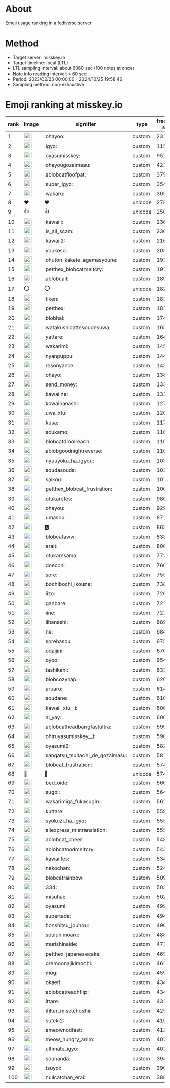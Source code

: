 # About
Emoji usage ranking in a fediverse server

# Method
- Target server: misskey.io
- Target timeline: local (LTL)
- LTL sampling interval: about 6060 sec (100 notes at once)
- Note info reading interval: > 60 sec
- Period: 2023/02/23 00:00:00 - 2024/10/25 19:58:46 
- Sampling method: non-exhaustive

# Emoji ranking at misskey.io

|rank|image|signifier|type|frequency score|
|----|----|----|----|----|
|1|<img height="24" src="https://misskey.io/emoji/ohayoo.webp">|:ohayoo:|custom|231859|
|2|<img height="24" src="https://misskey.io/emoji/igyo.webp">|:igyo:|custom|115983|
|3|<img height="24" src="https://misskey.io/emoji/oyasumisskey.webp">|:oyasumisskey:|custom|95107|
|4|<img height="24" src="https://misskey.io/emoji/ohayougozaimasu.webp">|:ohayougozaimasu:|custom|42144|
|5|<img height="24" src="https://misskey.io/emoji/ablobcatfloofpat.webp">|:ablobcatfloofpat:|custom|37908|
|6|<img height="24" src="https://misskey.io/emoji/super_igyo.webp">|:super_igyo:|custom|35406|
|7|<img height="24" src="https://misskey.io/emoji/wakaru.webp">|:wakaru:|custom|30536|
|8|❤|❤|unicode|27825|
|9|👍|👍|unicode|25044|
|10|<img height="24" src="https://misskey.io/emoji/kawaiii.webp">|:kawaiii:|custom|23646|
|11|<img height="24" src="https://misskey.io/emoji/is_all_scam.webp">|:is_all_scam:|custom|23645|
|12|<img height="24" src="https://misskey.io/emoji/kawaii2.webp">|:kawaii2:|custom|21627|
|13|<img height="24" src="https://misskey.io/emoji/youkoso.webp">|:youkoso:|custom|20390|
|14|<img height="24" src="https://misskey.io/emoji/ohuton_kakete_agemasyoune.webp">|:ohuton_kakete_agemasyoune:|custom|19197|
|15|<img height="24" src="https://misskey.io/emoji/petthex_blobcatmeltcry.webp">|:petthex_blobcatmeltcry:|custom|19153|
|16|<img height="24" src="https://misskey.io/emoji/ablobcall.webp">|:ablobcall:|custom|18902|
|17|⭕|⭕|unicode|18219|
|18|<img height="24" src="https://misskey.io/emoji/tiken.webp">|:tiken:|custom|18192|
|19|<img height="24" src="https://misskey.io/emoji/petthex.webp">|:petthex:|custom|18104|
|20|<img height="24" src="https://misskey.io/emoji/blobhai.webp">|:blobhai:|custom|17498|
|21|<img height="24" src="https://misskey.io/emoji/watakushidattesoudesuwa.webp">|:watakushidattesoudesuwa:|custom|16521|
|22|<img height="24" src="https://misskey.io/emoji/yattare.webp">|:yattare:|custom|16470|
|23|<img height="24" src="https://misskey.io/emoji/wakarimi.webp">|:wakarimi:|custom|14573|
|24|<img height="24" src="https://misskey.io/emoji/nyanpuppu.webp">|:nyanpuppu:|custom|14429|
|25|<img height="24" src="https://misskey.io/emoji/resonyance.webp">|:resonyance:|custom|14323|
|26|<img height="24" src="https://misskey.io/emoji/ohayo.webp">|:ohayo:|custom|13899|
|27|<img height="24" src="https://misskey.io/emoji/send_money.webp">|:send_money:|custom|13364|
|28|<img height="24" src="https://misskey.io/emoji/kawaiine.webp">|:kawaiine:|custom|13146|
|29|<img height="24" src="https://misskey.io/emoji/kowaihanashi.webp">|:kowaihanashi:|custom|12751|
|30|<img height="24" src="https://misskey.io/emoji/uwa_xtu.webp">|:uwa_xtu:|custom|12039|
|31|<img height="24" src="https://misskey.io/emoji/kusa.webp">|:kusa:|custom|11713|
|32|<img height="24" src="https://misskey.io/emoji/soukamo.webp">|:soukamo:|custom|11641|
|33|<img height="24" src="https://misskey.io/emoji/blobcatdroolreach.webp">|:blobcatdroolreach:|custom|11094|
|34|<img height="24" src="https://misskey.io/emoji/ablobgoodnightreverse.webp">|:ablobgoodnightreverse:|custom|11082|
|35|<img height="24" src="https://misskey.io/emoji/nyuuyoku_ha_igyou.webp">|:nyuuyoku_ha_igyou:|custom|10325|
|36|<img height="24" src="https://misskey.io/emoji/soudasouda.webp">|:soudasouda:|custom|10234|
|37|<img height="24" src="https://misskey.io/emoji/saikou.webp">|:saikou:|custom|10108|
|38|<img height="24" src="https://misskey.io/emoji/petthex_blobcat_frustration.webp">|:petthex_blobcat_frustration:|custom|10047|
|39|<img height="24" src="https://misskey.io/emoji/otukarefes.webp">|:otukarefes:|custom|9869|
|40|<img height="24" src="https://misskey.io/emoji/ohayou.webp">|:ohayou:|custom|9294|
|41|<img height="24" src="https://misskey.io/emoji/umasou.webp">|:umasou:|custom|8714|
|42|<img height="24" src="https://misskey.io/emoji/a.webp">|:a:|custom|8638|
|43|<img height="24" src="https://misskey.io/emoji/blobcataww.webp">|:blobcataww:|custom|8333|
|44|<img height="24" src="https://misskey.io/emoji/erait.webp">|:erait:|custom|8060|
|45|<img height="24" src="https://misskey.io/emoji/otukaresama.webp">|:otukaresama:|custom|7720|
|46|<img height="24" src="https://misskey.io/emoji/doecchi.webp">|:doecchi:|custom|7604|
|47|<img height="24" src="https://misskey.io/emoji/sore.webp">|:sore:|custom|7556|
|48|<img height="24" src="https://misskey.io/emoji/bochibochi_ikoune.webp">|:bochibochi_ikoune:|custom|7386|
|49|<img height="24" src="https://misskey.io/emoji/iizo.webp">|:iizo:|custom|7268|
|50|<img height="24" src="https://misskey.io/emoji/ganbare.webp">|:ganbare:|custom|7217|
|51|<img height="24" src="https://misskey.io/emoji/iine.webp">|:iine:|custom|7217|
|52|<img height="24" src="https://misskey.io/emoji/iihanashi.webp">|:iihanashi:|custom|6896|
|53|<img height="24" src="https://misskey.io/emoji/ne.webp">|:ne:|custom|6840|
|54|<img height="24" src="https://misskey.io/emoji/sorehasou.webp">|:sorehasou:|custom|6759|
|55|<img height="24" src="https://misskey.io/emoji/odaijini.webp">|:odaijini:|custom|6708|
|56|<img height="24" src="https://misskey.io/emoji/oyoo.webp">|:oyoo:|custom|6546|
|57|<img height="24" src="https://misskey.io/emoji/tashikani.webp">|:tashikani:|custom|6331|
|58|<img height="24" src="https://misskey.io/emoji/blobcozynap.webp">|:blobcozynap:|custom|6261|
|59|<img height="24" src="https://misskey.io/emoji/aruaru.webp">|:aruaru:|custom|6145|
|60|<img height="24" src="https://misskey.io/emoji/soudane.webp">|:soudane:|custom|6100|
|61|<img height="24" src="https://misskey.io/emoji/kawaii_xtu__i.webp">|:kawaii_xtu__i:|custom|6061|
|62|<img height="24" src="https://misskey.io/emoji/ai_yay.webp">|:ai_yay:|custom|6009|
|63|<img height="24" src="https://misskey.io/emoji/ablobcatheadbangfastultra.webp">|:ablobcatheadbangfastultra:|custom|5996|
|64|<img height="24" src="https://misskey.io/emoji/ohiruyasumisskey__i.webp">|:ohiruyasumisskey__i:|custom|5903|
|65|<img height="24" src="https://misskey.io/emoji/oyasumi2.webp">|:oyasumi2:|custom|5821|
|66|<img height="24" src="https://misskey.io/emoji/sangatsu_tsuitachi_de_gozaimasu.webp">|:sangatsu_tsuitachi_de_gozaimasu:|custom|5818|
|67|<img height="24" src="https://misskey.io/emoji/blobcat_frustration.webp">|:blobcat_frustration:|custom|5744|
|68|🎉|🎉|unicode|5740|
|69|<img height="24" src="https://misskey.io/emoji/bed_oide.webp">|:bed_oide:|custom|5667|
|70|<img height="24" src="https://misskey.io/emoji/sugoi.webp">|:sugoi:|custom|5645|
|71|<img height="24" src="https://misskey.io/emoji/wakarimiga_fukasugiru.webp">|:wakarimiga_fukasugiru:|custom|5611|
|72|<img height="24" src="https://misskey.io/emoji/kuttare.webp">|:kuttare:|custom|5594|
|73|<img height="24" src="https://misskey.io/emoji/syokuzi_ha_igyo.webp">|:syokuzi_ha_igyo:|custom|5556|
|74|<img height="24" src="https://misskey.io/emoji/aliexpress_mistranslation.webp">|:aliexpress_mistranslation:|custom|5552|
|75|<img height="24" src="https://misskey.io/emoji/ablobcat_cheer.webp">|:ablobcat_cheer:|custom|5486|
|76|<img height="24" src="https://misskey.io/emoji/ablobcatnodmeltcry.webp">|:ablobcatnodmeltcry:|custom|5436|
|77|<img height="24" src="https://misskey.io/emoji/kawaiifes.webp">|:kawaiifes:|custom|5342|
|78|<img height="24" src="https://misskey.io/emoji/nekochan.webp">|:nekochan:|custom|5245|
|79|<img height="24" src="https://misskey.io/emoji/blobcatrainbow.webp">|:blobcatrainbow:|custom|5092|
|80|<img height="24" src="https://misskey.io/emoji/334.webp">|:334:|custom|5030|
|81|<img height="24" src="https://misskey.io/emoji/misuhai.webp">|:misuhai:|custom|5025|
|82|<img height="24" src="https://misskey.io/emoji/oyasumi.webp">|:oyasumi:|custom|4999|
|83|<img height="24" src="https://misskey.io/emoji/supertada.webp">|:supertada:|custom|4948|
|84|<img height="24" src="https://misskey.io/emoji/honshitsu_jouhou.webp">|:honshitsu_jouhou:|custom|4905|
|85|<img height="24" src="https://misskey.io/emoji/souiuhimoaru.webp">|:souiuhimoaru:|custom|4887|
|86|<img height="24" src="https://misskey.io/emoji/murishinaide.webp">|:murishinaide:|custom|4715|
|87|<img height="24" src="https://misskey.io/emoji/petthex_japanesecake.webp">|:petthex_japanesecake:|custom|4655|
|88|<img height="24" src="https://misskey.io/emoji/oremoonajikimochi.webp">|:oremoonajikimochi:|custom|4614|
|89|<img height="24" src="https://misskey.io/emoji/mog.webp">|:mog:|custom|4594|
|90|<img height="24" src="https://misskey.io/emoji/okaeri.webp">|:okaeri:|custom|4349|
|91|<img height="24" src="https://misskey.io/emoji/ablobcatreachflip.webp">|:ablobcatreachflip:|custom|4345|
|92|<img height="24" src="https://misskey.io/emoji/ittare.webp">|:ittare:|custom|4310|
|93|<img height="24" src="https://misskey.io/emoji/ifilter_misetehoshii.webp">|:ifilter_misetehoshii:|custom|4250|
|94|<img height="24" src="https://misskey.io/emoji/suteki2.webp">|:suteki2:|custom|4193|
|95|<img height="24" src="https://misskey.io/emoji/ameownodfast.webp">|:ameownodfast:|custom|4122|
|96|<img height="24" src="https://misskey.io/emoji/meow_hungry_anim.webp">|:meow_hungry_anim:|custom|4073|
|97|<img height="24" src="https://misskey.io/emoji/ultimate_igyo.webp">|:ultimate_igyo:|custom|4014|
|98|<img height="24" src="https://misskey.io/emoji/sounanda.webp">|:sounanda:|custom|3940|
|99|<img height="24" src="https://misskey.io/emoji/tsuyoi.webp">|:tsuyoi:|custom|3908|
|100|<img height="24" src="https://misskey.io/emoji/nullcatchan_erai.webp">|:nullcatchan_erai:|custom|3885|
